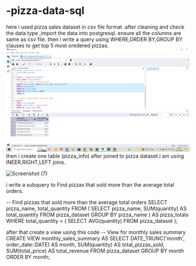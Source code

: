 # -pizza-data-sql
here i used pizza sales dataset in csv file format .after cleaning and check the data type ,import the data into postgresql.
ensure all the columns are same as csv file.
then i write a query using  WHERE,ORDER BY,GROUP BY clauses to get top 5 most oredered pizzas.
![image alt](https://github.com/divyaprabha07/-pizza-data-sql/blob/cfaca035e53c843b0e4abcd81684fb82d87532f5/Screenshot%20(6).png)
then i create one table (pizza_info) after joined to pizza dataset.i am using INEER,RIGHT,LEFT joins.

![Screenshot (7)](https://github.com/user-attachments/assets/f78b6816-c967-4165-b26b-9a1ae14e3402)


i write a subquery to  Find pizzas that sold more than the average total orders.

-- Find pizzas that sold more than the average total orders
SELECT pizza_name, total_quantity
FROM (
    SELECT pizza_name, SUM(quantity) AS total_quantity
    FROM pizza_dataset
    GROUP BY pizza_name
) AS pizza_totals
WHERE total_quantity > (
    SELECT AVG(quantity)
    FROM pizza_dataset
);

after that create a view using this code
-- View for monthly sales summary
CREATE VIEW monthly_sales_summary AS
SELECT 
    DATE_TRUNC('month', order_date::DATE) AS month,
    SUM(quantity) AS total_pizzas_sold,
    SUM(total_price) AS total_revenue
FROM pizza_dataset
GROUP BY month
ORDER BY month;
